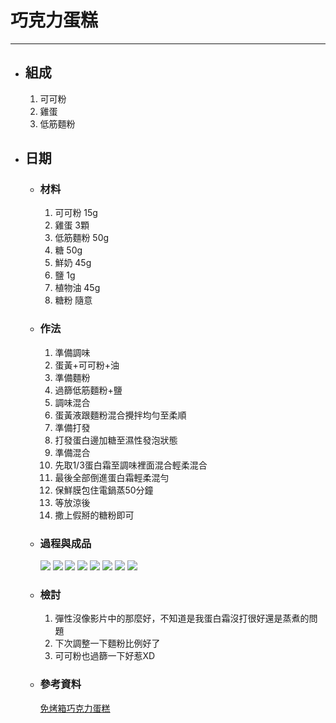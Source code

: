 # 巧克力蛋糕
---
+ ## 組成
  1. 可可粉
  2. 雞蛋
  3. 低筋麵粉

+ ## 日期
  + ### 材料
    1. 可可粉   15g
    2. 雞蛋 3顆
    3. 低筋麵粉 50g
    4. 糖   50g
    5. 鮮奶 45g
    6. 鹽   1g
    7. 植物油   45g
    8. 糖粉 隨意
  
  + ### 作法
    1. 準備調味
    2. 蛋黃+可可粉+油
    3. 準備麵粉
    4. 過篩低筋麵粉+鹽
    5. 調味混合
    6. 蛋黃液跟麵粉混合攪拌均勻至柔順
    7. 準備打發
    8. 打發蛋白邊加糖至濕性發泡狀態
    9. 準備混合
    10. 先取1/3蛋白霜至調味裡面混合輕柔混合
    11. 最後全部倒進蛋白霜輕柔混勻
    12. 保鮮膜包住電鍋蒸50分鐘
    13. 等放涼後
    14. 撒上假掰的糖粉即可
  
  + ### 過程與成品
    ![](../../Image/20210711_7.jpg)
    ![](../../Image/20210711_8.jpg)
    ![](../../Image/20210711_9.jpg)
    ![](../../Image/20210711_10.jpg)
    ![](../../Image/20210711_11.jpg)
    ![](../../Image/20210711_12.jpg)
    ![](../../Image/20210711_13.jpg)
    ![](../../Image/20210711_14.jpg)
  
  + ### 檢討
    1. 彈性沒像影片中的那麼好，不知道是我蛋白霜沒打很好還是蒸煮的問題
    2. 下次調整一下麵粉比例好了
    3. 可可粉也過篩一下好惹XD
  
  + ### 參考資料
    [免烤箱巧克力蛋糕](https://youtu.be/SeswNTiY-gs)